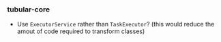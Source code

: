 ### tubular-core ###

  * Use `ExecutorService` rather than `TaskExecutor`? (this would reduce the amout of code required to transform classes)